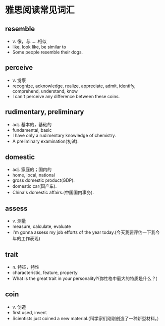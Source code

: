 # 雅思阅读常见词汇

## resemble

- v. 像，与……相似
- like, look like, be similar to
- Some people resemble their dogs.

## perceive
- v. 觉察
- recognize, acknowledge, realize, appreciate, admit, identify, comprehend, understand, know
- I can't perceive any difference between these coins.

## rudimentary, preliminary
- adj. 基本的，基础的
- fundamental, basic
- I have only a rudimentary knowledge of chemistry.
- A preliminary examination(初试).


## domestic
- adj. 家庭的；国内的
- home, local, national
- gross domestic product(GDP).
- domestic car(国产车).
- China's domestic affairs.(中国国内事务).

## assess
- v. 测量
- measure, calculate, evaluate
- I'm gonna assess my job efforts of the year today.(今天我要评估一下我今年的工作表现)

## trait
- n. 特征，特性
- characteristic, feature, property
- What is the great trait in your personality?(你性格中最大的特质是什么？)

## coin
- v. 创造
- first used, invent
- Scientists just coined a new material.(科学家们刚刚创造了一种新型材料。)